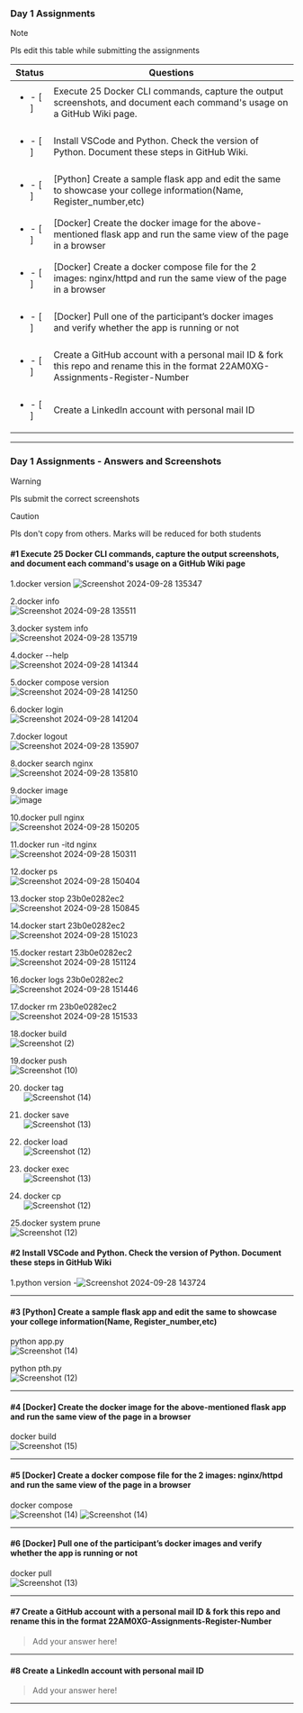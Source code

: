 ### Day 1 Assignments

> [!NOTE]
> Pls edit this table while submitting the assignments

| Status         | Questions     | 
|----------------|---------------|
| <ul><li>- [ ] </li></ul> | Execute 25 Docker CLI commands, capture the output screenshots, and document each command's usage on a GitHub Wiki page. |
| <ul><li>- [ ] </li></ul> | Install VSCode and Python. Check the version of Python. Document these steps in GitHub Wiki. |
| <ul><li>- [ ] </li></ul> | [Python] Create a sample flask app and edit the same to showcase your college information(Name, Register_number,etc) |
| <ul><li>- [ ] </li></ul> | [Docker] Create the docker image for the above-mentioned flask app and run the same view of the page in a browser |
| <ul><li>- [ ] </li></ul> | [Docker] Create a docker compose file for the 2 images: nginx/httpd and run the same view of the page in a browser |
| <ul><li>- [ ] </li></ul> | [Docker] Pull one of the participant’s docker images and verify whether the app is running or not  |
| <ul><li>- [ ] </li></ul> | Create a GitHub account with a personal mail ID & fork this repo and rename this in the format 22AM0XG-Assignments-Register-Number  |
| <ul><li>- [ ] </li></ul> | Create a LinkedIn account with personal mail ID  |

***

### Day 1 Assignments - Answers and Screenshots

> [!WARNING]
> Pls submit the correct screenshots

> [!CAUTION]
> Pls don't copy from others. Marks will be reduced for both students

#### #1 Execute 25 Docker CLI commands, capture the output screenshots, and document each command's usage on a GitHub Wiki page
1.docker version ![Screenshot 2024-09-28 135347](https://github.com/user-attachments/assets/7310765a-bb92-499e-a4e5-feafd054f17e)

2.docker info <br> ![Screenshot 2024-09-28 135511](https://github.com/user-attachments/assets/3e129a58-5505-49d9-98c9-e8aea2575e3f)

3.docker system info <br>  ![Screenshot 2024-09-28 135719](https://github.com/user-attachments/assets/bdf26b23-24d1-4f57-b526-c64a4520295b)

4.docker --help <br> ![Screenshot 2024-09-28 141344](https://github.com/user-attachments/assets/0d52163d-4417-43d5-b7fa-62a40a76be31)

5.docker compose version <br> ![Screenshot 2024-09-28 141250](https://github.com/user-attachments/assets/ce4d08cf-771b-4698-9355-d73aa629786b)

6.docker login <br> ![Screenshot 2024-09-28 141204](https://github.com/user-attachments/assets/d500ea49-c9c0-4597-a3d7-4664d3741077)

7.docker logout <br>  ![Screenshot 2024-09-28 135907](https://github.com/user-attachments/assets/3407b02c-b3eb-4c1e-84a7-075a68dd401d)

8.docker search nginx <br> ![Screenshot 2024-09-28 135810](https://github.com/user-attachments/assets/43da7afc-e26e-455a-9a8a-edeaa666cef0)

9.docker image <br> ![image](https://github.com/user-attachments/assets/3c864ad6-0bdb-47fd-858a-677467e07c6e)

10.docker pull nginx <br> ![Screenshot 2024-09-28 150205](https://github.com/user-attachments/assets/7c7f9e72-6a95-43c6-bdd7-1ed970a5e832)

11.docker run -itd nginx <br> ![Screenshot 2024-09-28 150311](https://github.com/user-attachments/assets/d4c97a2f-85eb-4cf0-b4ff-da281131615b)

12.docker ps <br> ![Screenshot 2024-09-28 150404](https://github.com/user-attachments/assets/7872a407-d019-4b30-9775-bc776711550c)

13.docker stop 23b0e0282ec2 <br>![Screenshot 2024-09-28 150845](https://github.com/user-attachments/assets/8572f5b0-7c38-4548-88de-a3c8d1333bc2)

14.docker start 23b0e0282ec2 <br> ![Screenshot 2024-09-28 151023](https://github.com/user-attachments/assets/c1a345fd-421c-4cee-b578-07f4b00e1b92)

15.docker restart 23b0e0282ec2 <br> ![Screenshot 2024-09-28 151124](https://github.com/user-attachments/assets/b1c211c3-5b2e-4d66-b861-3257cfe57751)

16.docker logs 23b0e0282ec2 <br> ![Screenshot 2024-09-28 151446](https://github.com/user-attachments/assets/29e4c7ce-e3cc-4cfd-8783-47868935e2dd)

17.docker rm 23b0e0282ec2 <br> ![Screenshot 2024-09-28 151533](https://github.com/user-attachments/assets/88cdbde8-165a-49bb-81d6-a1e5f9ab3394)
   
18.docker build <br> ![Screenshot (2)](https://github.com/user-attachments/assets/4453b2d4-77e8-49e9-a77c-12391e3d8cbc)

19.docker push <br> ![Screenshot (10)](https://github.com/user-attachments/assets/cd6dfc07-f29c-478a-bc37-73ade4278aea)

20. docker tag <br> ![Screenshot (14)](https://github.com/user-attachments/assets/37178c20-b1e0-45ab-b0c9-7c529e2b013a)


21. docker save <br> ![Screenshot (13)](https://github.com/user-attachments/assets/dfeca7e0-4e4d-4f6c-80ba-dd5fc1d6f2b8)

22. docker load <br> ![Screenshot (12)](https://github.com/user-attachments/assets/89c979c7-6778-45d5-aa27-26dc198471bc)

23. docker exec <br> ![Screenshot (13)](https://github.com/user-attachments/assets/91cd88af-83b5-46d5-9525-cc87d2e1833e)

24. docker cp <br> ![Screenshot (12)](https://github.com/user-attachments/assets/582e46cb-96c8-496f-998f-85607f703412)



25.docker system prune <br> ![Screenshot (12)](https://github.com/user-attachments/assets/5bc42913-bce4-4ff1-a7aa-86a3303986e0)






#### #2 Install VSCode and Python. Check the version of Python. Document these steps in GitHub Wiki
1.python version -![Screenshot 2024-09-28 143724](https://github.com/user-attachments/assets/ea633fd8-467d-460a-b043-eeaa0338b35d)


***

#### #3 [Python] Create a sample flask app and edit the same to showcase your college information(Name, Register_number,etc)
python app.py <br> ![Screenshot (14)](https://github.com/user-attachments/assets/ee5a40be-442a-4815-930a-ce9cc77b14c6)

python pth.py <br> ![Screenshot (12)](https://github.com/user-attachments/assets/5b456b26-6799-4175-af0f-520f020e3c7a)


***

#### #4 [Docker] Create the docker image for the above-mentioned flask app and run the same view of the page in a browser

docker build <br> ![Screenshot (15)](https://github.com/user-attachments/assets/080f2f5d-2043-42ac-b061-6e1a7a9071b0)

***

#### #5 [Docker] Create a docker compose file for the 2 images: nginx/httpd and run the same view of the page in a browser
docker compose <br> ![Screenshot (14)](https://github.com/user-attachments/assets/c455e1df-6567-4aaf-b633-ea86f3e09064)
![Screenshot (14)](https://github.com/user-attachments/assets/a13f8298-5d47-45a0-a781-298f32240dc1)



***

#### #6 [Docker] Pull one of the participant’s docker images and verify whether the app is running or not
docker pull <br> ![Screenshot (13)](https://github.com/user-attachments/assets/8c66f22b-0e19-49ea-a952-676f8d3fd95d)



***

#### #7 Create a GitHub account with a personal mail ID & fork this repo and rename this in the format 22AM0XG-Assignments-Register-Number
> Add your answer here!

***

#### #8 Create a LinkedIn account with personal mail ID
> Add your answer here!

***
